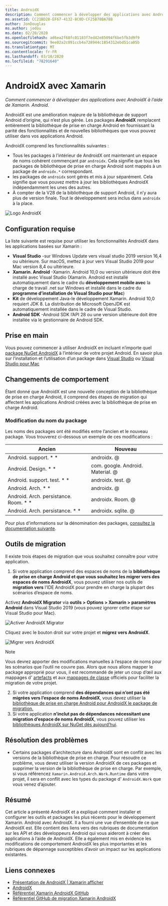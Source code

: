 ```yaml
---
title: AndroidX
description: Comment commencer à développer des applications avec AndroidX à l’aide de Xamarin. Android.
ms.assetid: CC21BD28-EF67-4132-8C0D-CF25B78BA78B
author: JonDouglas
ms.author: jodou
ms.date: 02/20/2020
ms.openlocfilehash: ad6ea2f68fc01183f7ed42e85094f6be5fb3d9f9
ms.sourcegitcommit: 9ee02a2c091ccb4a728944c1854312ebd51ca05b
ms.translationtype: MT
ms.contentlocale: fr-FR
ms.lasthandoff: 03/10/2020
ms.locfileid: "78291640"
---
```

# <a name="androidx-with-xamarin"></a>AndroidX avec Xamarin

_Comment commencer à développer des applications avec AndroidX à l’aide de Xamarin. Android._

AndroidX est une amélioration majeure de la bibliothèque de support Android d’origine, qui n’est plus gérée. Les packages **AndroidX** remplacent entièrement la bibliothèque de prise en charge Android en fournissant la parité des fonctionnalités et de nouvelles bibliothèques que vous pouvez utiliser dans vos applications Android.

AndroidX comprend les fonctionnalités suivantes :

- Tous les packages à l’intérieur de AndroidX ont maintenant un espace de noms cohérent commençant par `androidx`. Cela signifie que tous les packages de bibliothèque de prise en charge Android sont mappés à un package de `androidx.*` correspondant.
- les packages de `androidx` sont gérés et mis à jour séparément. Cela signifie que vous pouvez mettre à jour les bibliothèques AndroidX indépendamment les unes des autres.
- À compter de la V28 de la bibliothèque de support Android, il n’y aura plus de version finale. Tout le développement sera inclus dans `androidx` à la place.

![Logo AndroidX](~/android/platform/androidx-images/AndroidXLogo.png)

## <a name="requirements"></a>Configuration requise

La liste suivante est requise pour utiliser les fonctionnalités AndroidX dans les applications basées sur Xamarin :

- **Visual Studio** -sur Windows Update vers visual studio 2019 version 16,4 ou ultérieure. Sur macOS, mettez à jour vers Visual Studio 2019 pour Mac version 8,4 ou ultérieure.
- **Xamarin. Android** -Xamarin. Android 10,0 ou version ultérieure doit être installé avec Visual Studio (Xamarin. Android est installé automatiquement dans le cadre du **développement mobile avec** la charge de travail .net sur Windows et installé dans le cadre du **programme d’installation de Visual Studio pour Mac**)
- **Kit** de développement Java-le développement Xamarin. Android 10,0 requiert JDK 8. La distribution de Microsoft OpenJDK est automatiquement installée dans le cadre de Visual Studio.
- **Android SDK** -Android SDK l’API 28 ou une version ultérieure doit être installée via le gestionnaire de Android SDK.

## <a name="get-started"></a>Prise en main

Vous pouvez commencer à utiliser AndroidX en incluant n’importe quel [package NuGet AndroidX](https://www.nuget.org/packages?q=Tags%3A%22AndroidX%22+Authors%3A%22Microsoft%22) à l’intérieur de votre projet Android. En savoir plus sur l’installation et l’utilisation d’un package dans [Visual Studio](https://docs.microsoft.com/nuget/quickstart/install-and-use-a-package-in-visual-studio) ou [Visual Studio pour Mac](https://docs.microsoft.com/nuget/quickstart/install-and-use-a-package-in-visual-studio-mac)

## <a name="behavior-changes"></a>Changements de comportement

Étant donné que AndroidX est une nouvelle conception de la bibliothèque de prise en charge Android, il comprend des étapes de migration qui affectent les applications Android créées avec la bibliothèque de prise en charge Android.

### <a name="package-name-change"></a>Modification du nom du package
Les noms des packages ont été modifiés entre l’ancien et le nouveau package. Vous trouverez ci-dessous un exemple de ces modifications :

| Ancien                    | Nouveau                    |
| ---------------------- | ---------------------- |
| Android. support. * *     | androidx. @             |
| Android. Design. * *      | com. google. Android. Material. @ |
| Android. support. test. * * | androidx. test. @       |
| Android. Arch. * *        | androidx. @             |
| Android. Arch. persistance. Room. * * | androidx. Room. @ |
| Android. Arch. persistance. * * | androidx. sqlite. @ |

Pour plus d’informations sur la dénomination des packages, [consultez la documentation suivante](https://developer.android.com/jetpack/androidx/migrate#artifact_mappings).

## <a name="migration-tooling"></a>Outils de migration

Il existe trois étapes de migration que vous souhaitez connaître pour votre application.

1. Si votre application comprend des espaces de noms de la **bibliothèque de prise en charge Android et que vous souhaitez les migrer vers des espaces de noms AndroidX**, vous pouvez utiliser nos outils de **migration vers** l’IDE AndroidX pour prendre en charge la plupart des scénarios d’espace de noms. 

Activez **AndroidX Migrator** via **outils > Options > Xamarin > paramètres Android** dans Visual Studio 2019 (vous pouvez ignorer cette étape sur Visual Studio pour Mac).

![Activer AndroidX Migrator](~/android/platform/androidx-images/EnableAndroidXMigrator.png)

Cliquez avec le bouton droit sur votre projet et **migrez vers AndroidX**.

![Migrer vers AndroidX](~/android/platform/androidx-images/MigrateToAndroidX.png)

> [!NOTE] 
> Vous devrez apporter des modifications manuelles à l’espace de noms pour les scénarios que l’outil ne couvre pas. Alors que nous allons mapper le package approprié pour vous, il est recommandé de jeter un coup d’œil aux mappages d' [artefacts](https://developer.android.com/jetpack/androidx/migrate/artifact-mappings) et aux [mappages de classe](https://developer.android.com/jetpack/androidx/migrate/class-mappings) officiels pour faciliter la migration de votre projet.

2. Si votre application comprend **des dépendances qui n’ont pas été migrées vers l’espace de noms AndroidX**, vous devez utiliser la [bibliothèque de prise en charge Android pour AndroidX le package de migration.](https://www.nuget.org/packages/Xamarin.AndroidX.Migration)
3. Si votre application **n’inclut pas de dépendances nécessitant une migration d’espace de noms AndroidX**, vous pouvez utiliser les [bibliothèques AndroidX sur NuGet dès aujourd’hui](https://www.nuget.org/packages?q=Tags%3A%22AndroidX%22+Authors%3A%22Microsoft%22).

## <a name="troubleshooting"></a>Résolution des problèmes

- Certains packages d’architecture dans AndroidX sont en conflit avec les versions de la bibliothèque de prise en charge. Pour résoudre ce problème, vous devez utiliser la version AndroidX de ces packages et supprimer la version de la bibliothèque de prise en charge. Par exemple, si vous référencez `Xamarin.Android.Arch.Work.Runtime` dans votre projet, il sera en conflit avec les types du package d' `AndroidX.Work` que vous venez d’ajouter.

## <a name="summary"></a>Résumé

Cet article a présenté AndroidX et a expliqué comment installer et configurer les outils et packages les plus récents pour le développement Xamarin. Android avec AndroidX. Il a fourni une vue d’ensemble de ce que AndroidX est. Elle contient des liens vers des rubriques de documentation sur les API et des développeurs Android qui vous aideront à créer des applications à l’aide de AndroidX. Elle a également mis en évidence les modifications de comportement AndroidX les plus importantes et les rubriques de dépannage susceptibles d’avoir un impact sur les applications existantes.

## <a name="related-links"></a>Liens connexes

- [Présentation de AndroidX | Xamarin afficher](https://www.youtube.com/watch?v=M_l3RjTev5A)
- [AndroidX](https://developer.android.com/jetpack/androidx)
- [Référentiel Xamarin AndroidX GitHub](https://github.com/xamarin/AndroidX)
- [Référentiel GitHub de migration Xamarin AndroidX](https://github.com/xamarin/XamarinAndroidXMigration)
